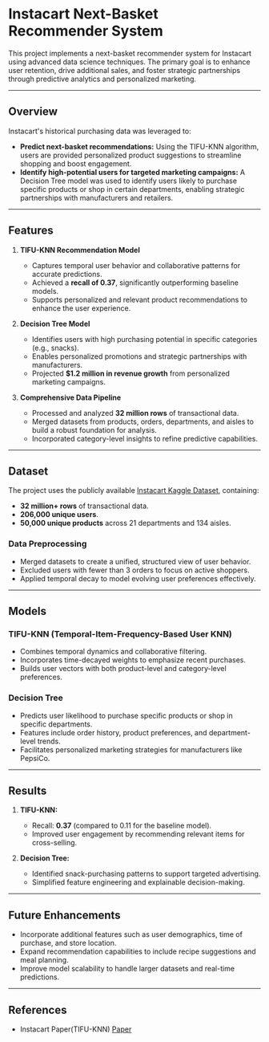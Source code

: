 # Instacart Next-Basket Recommender System

This project implements a next-basket recommender system for Instacart using advanced data science techniques. The primary goal is to enhance user retention, drive additional sales, and foster strategic partnerships through predictive analytics and personalized marketing.

---

## Overview

Instacart's historical purchasing data was leveraged to:
- **Predict next-basket recommendations:** Using the TIFU-KNN algorithm, users are provided personalized product suggestions to streamline shopping and boost engagement.
- **Identify high-potential users for targeted marketing campaigns:** A Decision Tree model was used to identify users likely to purchase specific products or shop in certain departments, enabling strategic partnerships with manufacturers and retailers.

---

## Features

1. **TIFU-KNN Recommendation Model**
   - Captures temporal user behavior and collaborative patterns for accurate predictions.
   - Achieved a **recall of 0.37**, significantly outperforming baseline models.
   - Supports personalized and relevant product recommendations to enhance the user experience.

2. **Decision Tree Model**
   - Identifies users with high purchasing potential in specific categories (e.g., snacks).
   - Enables personalized promotions and strategic partnerships with manufacturers.
   - Projected **$1.2 million in revenue growth** from personalized marketing campaigns.

3. **Comprehensive Data Pipeline**
   - Processed and analyzed **32 million rows** of transactional data.
   - Merged datasets from products, orders, departments, and aisles to build a robust foundation for analysis.
   - Incorporated category-level insights to refine predictive capabilities.

---

## Dataset

The project uses the publicly available [Instacart Kaggle Dataset](https://www.kaggle.com/c/instacart-market-basket-analysis), containing:
- **32 million+ rows** of transactional data.
- **206,000 unique users**.
- **50,000 unique products** across 21 departments and 134 aisles.

### Data Preprocessing
- Merged datasets to create a unified, structured view of user behavior.
- Excluded users with fewer than 3 orders to focus on active shoppers.
- Applied temporal decay to model evolving user preferences effectively.

---

## Models

### TIFU-KNN (Temporal-Item-Frequency-Based User KNN)
- Combines temporal dynamics and collaborative filtering.
- Incorporates time-decayed weights to emphasize recent purchases.
- Builds user vectors with both product-level and category-level preferences.

### Decision Tree
- Predicts user likelihood to purchase specific products or shop in specific departments.
- Features include order history, product preferences, and department-level trends.
- Facilitates personalized marketing strategies for manufacturers like PepsiCo.

---

## Results

1. **TIFU-KNN:**
   - Recall: **0.37** (compared to 0.11 for the baseline model).
   - Improved user engagement by recommending relevant items for cross-selling.

2. **Decision Tree:**
   - Identified snack-purchasing patterns to support targeted advertising.
   - Simplified feature engineering and explainable decision-making.

---

## Future Enhancements
- Incorporate additional features such as user demographics, time of purchase, and store location.
- Expand recommendation capabilities to include recipe suggestions and meal planning.
- Improve model scalability to handle larger datasets and real-time predictions.

---
## References
- Instacart Paper(TIFU-KNN) [Paper](https://arxiv.org/pdf/2006.00556)
